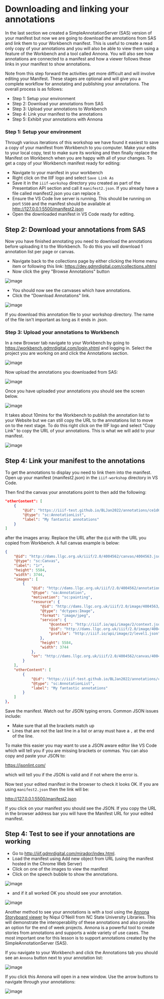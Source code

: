 # Downloading and linking your annotations

In the last section we created a SimpleAnnotationServer (SAS) version of your manifest but now we are going to download the annotations from SAS and link them to your Workbench manifest. This is useful to create a read only copy of your annotations and you will also be able to view them using a feature of the Workbench and a tool called Annona. You will also see how annotations are connected to a manifest and how a viewer follows these links in your manifest to show annotations. 

Note from this step forward the activities get more difficult and will involve editing your Manifest. These stages are optional and will give you a complete workflow for annotating and publishing your annotations. The overall process is as follows:

 * Step 1: Setup your environment 
 * Step 2: Download your annotations from SAS
 * Step 3: Upload your annotations to Workbench
 * Step 4: Link your manifest to the annotations
 * Step 5: Exhibit your annotations with Annona


### Step 1: Setup your environment 

Through various iterations of this workshop we have found it easiest to save a copy of your manifest from Workbench to you computer. Make your edits to your local copy, test to make sure its working and then finally replace the Manifest on Workbench when you are happy with all of your changes. To get a copy of your Workbench manifest ready for editing:

 * Navigate to your manifest in your workbench 
 * Right click on the IIIF logo and select `Save Link As`
 * Save it in the `iiif-workshop` directory you created as part of the Presentation API section and call it `manifest2.json`. If you already have a file called manifest2.json you can replace it. 
 * Ensure the VS Code live server is running. This should be running on port `5500` and the manifest should be available at http://127.0.0.1:5500/manifest2.json
 * Open the downloaded manifest in VS Code ready for editing.

## Step 2: Download your annotations from SAS

Now you have finished annotating you need to download the annotations before uploading it to the Workbench. To do this you will download 1 annotation list per page or canvas. 

 * Navigate back to the collections page by either clicking the Home menu item or following this link: https://dev.gdmrdigital.com/collections.xhtml
 * Now click the grey "Browse Annotations" button

![image](images/sas/browse_annos.png)  

 * You should now see the canvases which have annotations. 
 * Click the "Download Annotations" link.

![image](images/sas/browse_manifest.png)  

If you download this annotation file to your workshop directory. The name of the file isn't important as long as it ends in .json.  

### Step 3: Upload your annotations to Workbench

In a new Browser tab navigate to your Workbench by going to https://workbench.gdmrdigital.com/login.xhtml and logging in. Select the project you are working on and click the Annotations section.

![image](images/noannos.png)

Now upload the annotations you downloaded from SAS:

![image](images/upload_anno.png)

Once you have uploaded your annotations you should see the screen below. 

![image](images/annos_workbench.png)

It takes about 10mins for the Workbench to publish the annotation list to your Website but we can still copy the URL to the annotations list to move on to the next stage. To do this right click on the IIIF logo and select "Copy Link" to copy the URL of your annotations. This is what we will add to your manifest.

![image](images/copy_annos_url.png)

## Step 4: Link your manifest to the annotations

To get the annotations to display you need to link them into the manifest. Open up your manifest (manifest2.json) in the `iiif-workshop` directory in VS Code. 

Then find the canvas your annotations point to then add the following:

```json
"otherContent": [
    {
        "@id": "https://iiif-test.github.io/BLJan2022/annotations/ce1d6509b5ec52275691847dd08d36b5.json",
        "@type": "sc:AnnotationList",
        "label": "My fantastic annotations"
    }
]
```

after the images array. Replace the URL after the `@id` with the URL you copied from Workbench. A full canvas example is below:

```json
{
    "@id": "http://dams.llgc.org.uk/iiif/2.0/4004562/canvas/4004563.json",
    "@type": "sc:Canvas",
    "label": "1r",
    "height": 5584,
    "width": 3744,
    "images": [
        {
            "@id": "http://dams.llgc.org.uk/iiif/2.0/4004562/annotation/4004563.json",
            "@type": "oa:Annotation",
            "motivation": "sc:painting",
            "resource": {
                "@id": "http://dams.llgc.org.uk/iiif/2.0/image/4004563/full/1024,/0/default.jpg",
                "@type": "dctypes:Image",
                "format": "image/jpeg",
                "service": {
                    "@context": "http://iiif.io/api/image/2/context.json",
                    "@id": "http://dams.llgc.org.uk/iiif/2.0/image/4004563",
                    "profile": "http://iiif.io/api/image/2/level1.json"
                },
                "height": 5584,
                "width": 3744
            },
            "on": "http://dams.llgc.org.uk/iiif/2.0/4004562/canvas/4004563.json"
        }
    ],
    "otherContent": [
        {
            "@id": "https://iiif-test.github.io/BLJan2022/annotations/ce1d6509b5ec52275691847dd08d36b5.json",
            "@type": "sc:AnnotationList",
            "label": "My fantastic annotations"
        }
    ]
},

```

Save the manifest. Watch out for JSON typing errors. Common JSON issues include:

 * Make sure that all the brackets match up
 * Lines that are not the last line in a list or array must have a `,` at the end of the line. 

To make this easier you may want to use a JSON aware editor like VS Code which will tell you if you are missing brackets or commas. You can also copy and paste your JSON to:

https://jsonlint.com/

which will tell you if the JSON is valid and if not where the error is. 

Now test your edited manifest in the browser to check it looks OK. If you are using `manifest2.json` then the link will be:

http://127.0.0.1:5500/manifest2.json

If you click on your manifest you should see the JSON. If you copy the URL in the browser address bar you will have the Manifest URL for your edited manifest. 

## Step 4: Test to see if your annotations are working

 * Go to http://iiif.gdmrdigital.com/mirador/index.html.
 * Load the manifest using Add new object from URL (using the manifest hosted in the Chrome Web Server)
 * Click on one of the images to view the manifest
 * Click on the speech bubble to show the annotations.

![image](images/annos_download_show.png)  

 * and if it all worked OK you should see your annotation.

![image](images/annos_download_success.png)  


Another method to see your annotations is with a tool using the [Annona Storyboard viewer](https://ncsu-libraries.github.io/annona/) by Niqui O'Neill from NC State University Libraries. This will demonstrate the interoperability of these annotations and also provide an option for the end of week projects. Annona is a powerful tool to create stories from annotations and supports a wide variety of use cases. The most important one for this lesson is to support annotations created by the SimpleAnnotationServer (SAS). 

If you navigate to your Workbench and click the Annotations tab you should see an `Annona` button next to your annotation list:

![image](images/sas/workbench-annoa.png)

If you click this Annona will open in a new window. Use the arrow buttons to navigate through your annotations:

![image](images/sas/workbench-annoa-demo.png)
